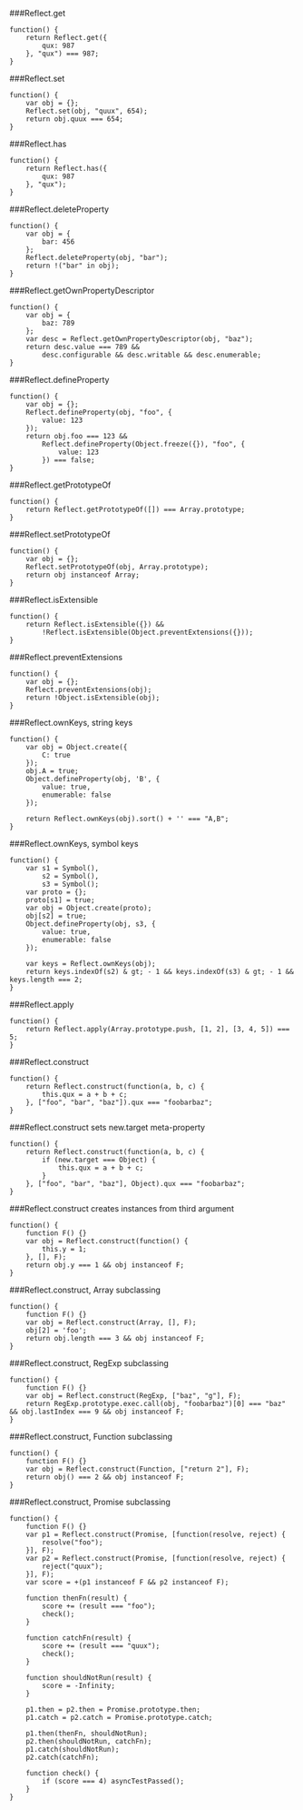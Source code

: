 ###Reflect.get
          
```
function() {
    return Reflect.get({
        qux: 987
    }, "qux") === 987;
}
```
###Reflect.set
          
```
function() {
    var obj = {};
    Reflect.set(obj, "quux", 654);
    return obj.quux === 654;
}
```
###Reflect.has
          
```
function() {
    return Reflect.has({
        qux: 987
    }, "qux");
}
```
###Reflect.deleteProperty
          
```
function() {
    var obj = {
        bar: 456
    };
    Reflect.deleteProperty(obj, "bar");
    return !("bar" in obj);
}
```
###Reflect.getOwnPropertyDescriptor
          
```
function() {
    var obj = {
        baz: 789
    };
    var desc = Reflect.getOwnPropertyDescriptor(obj, "baz");
    return desc.value === 789 &&
        desc.configurable && desc.writable && desc.enumerable;
}
```
###Reflect.defineProperty
          
```
function() {
    var obj = {};
    Reflect.defineProperty(obj, "foo", {
        value: 123
    });
    return obj.foo === 123 &&
        Reflect.defineProperty(Object.freeze({}), "foo", {
            value: 123
        }) === false;
}
```
###Reflect.getPrototypeOf
          
```
function() {
    return Reflect.getPrototypeOf([]) === Array.prototype;
}
```
###Reflect.setPrototypeOf
          
```
function() {
    var obj = {};
    Reflect.setPrototypeOf(obj, Array.prototype);
    return obj instanceof Array;
}
```
###Reflect.isExtensible
          
```
function() {
    return Reflect.isExtensible({}) &&
        !Reflect.isExtensible(Object.preventExtensions({}));
}
```
###Reflect.preventExtensions
          
```
function() {
    var obj = {};
    Reflect.preventExtensions(obj);
    return !Object.isExtensible(obj);
}
```
###Reflect.ownKeys, string keys
          
```
function() {
    var obj = Object.create({
        C: true
    });
    obj.A = true;
    Object.defineProperty(obj, 'B', {
        value: true,
        enumerable: false
    });

    return Reflect.ownKeys(obj).sort() + '' === "A,B";
}
```
###Reflect.ownKeys, symbol keys
          
```
function() {
    var s1 = Symbol(),
        s2 = Symbol(),
        s3 = Symbol();
    var proto = {};
    proto[s1] = true;
    var obj = Object.create(proto);
    obj[s2] = true;
    Object.defineProperty(obj, s3, {
        value: true,
        enumerable: false
    });

    var keys = Reflect.ownKeys(obj);
    return keys.indexOf(s2) & gt; - 1 && keys.indexOf(s3) & gt; - 1 && keys.length === 2;
}
```
###Reflect.apply
          
```
function() {
    return Reflect.apply(Array.prototype.push, [1, 2], [3, 4, 5]) === 5;
}
```
###Reflect.construct
          
```
function() {
    return Reflect.construct(function(a, b, c) {
        this.qux = a + b + c;
    }, ["foo", "bar", "baz"]).qux === "foobarbaz";
}
```
###Reflect.construct sets new.target meta-property
          
```
function() {
    return Reflect.construct(function(a, b, c) {
        if (new.target === Object) {
            this.qux = a + b + c;
        }
    }, ["foo", "bar", "baz"], Object).qux === "foobarbaz";
}
```
###Reflect.construct creates instances from third argument
          
```
function() {
    function F() {}
    var obj = Reflect.construct(function() {
        this.y = 1;
    }, [], F);
    return obj.y === 1 && obj instanceof F;
}
```
###Reflect.construct, Array subclassing
          
```
function() {
    function F() {}
    var obj = Reflect.construct(Array, [], F);
    obj[2] = 'foo';
    return obj.length === 3 && obj instanceof F;
}
```
###Reflect.construct, RegExp subclassing
          
```
function() {
    function F() {}
    var obj = Reflect.construct(RegExp, ["baz", "g"], F);
    return RegExp.prototype.exec.call(obj, "foobarbaz")[0] === "baz" && obj.lastIndex === 9 && obj instanceof F;
}
```
###Reflect.construct, Function subclassing
          
```
function() {
    function F() {}
    var obj = Reflect.construct(Function, ["return 2"], F);
    return obj() === 2 && obj instanceof F;
}
```
###Reflect.construct, Promise subclassing
          
```
function() {
    function F() {}
    var p1 = Reflect.construct(Promise, [function(resolve, reject) {
        resolve("foo");
    }], F);
    var p2 = Reflect.construct(Promise, [function(resolve, reject) {
        reject("quux");
    }], F);
    var score = +(p1 instanceof F && p2 instanceof F);

    function thenFn(result) {
        score += (result === "foo");
        check();
    }

    function catchFn(result) {
        score += (result === "quux");
        check();
    }

    function shouldNotRun(result) {
        score = -Infinity;
    }

    p1.then = p2.then = Promise.prototype.then;
    p1.catch = p2.catch = Promise.prototype.catch;

    p1.then(thenFn, shouldNotRun);
    p2.then(shouldNotRun, catchFn);
    p1.catch(shouldNotRun);
    p2.catch(catchFn);

    function check() {
        if (score === 4) asyncTestPassed();
    }
}
```
